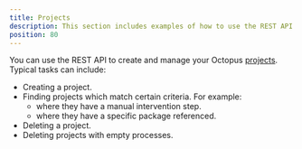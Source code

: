```yaml
---
title: Projects
description: This section includes examples of how to use the REST API to create and manage projects in Octopus.
position: 80
---
```


You can use the REST API to create and manage your Octopus [projects](/docs/projects/index.md). Typical tasks can include:

- Creating a project.
- Finding projects which match certain criteria. For example:
  - where they have a manual intervention step.
  - where they have a specific package referenced.
- Deleting a project.
- Deleting projects with empty processes.
